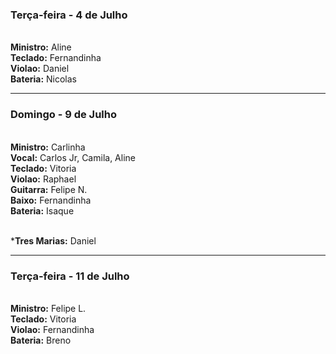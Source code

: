 ### Terça-feira - 4 de Julho
<br/> **Ministro:** Aline
<br/> **Teclado:** Fernandinha
<br/> **Violao:** Daniel
<br/> **Bateria:** Nicolas

---
### Domingo - 9 de Julho
<br/> **Ministro:** Carlinha
<br/> **Vocal:** Carlos Jr, Camila, Aline
<br/> **Teclado:** Vitoria
<br/> **Violao:** Raphael
<br/> **Guitarra:** Felipe N.
<br/> **Baixo:** Fernandinha
<br/> **Bateria:** Isaque

<br/> ***Tres Marias:** Daniel

---
### Terça-feira - 11 de Julho
<br/> **Ministro:** Felipe L.
<br/> **Teclado:** Vitoria
<br/> **Violao:** Fernandinha
<br/> **Bateria:** Breno

